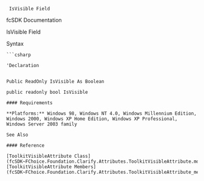 ﻿     IsVisible Field                                                   

fcSDK Documentation

IsVisible Field

Syntax

```vbnet
```csharp

'Declaration
 

Public ReadOnly IsVisible As Boolean

public readonly bool IsVisible

#### Requirements

**Platforms:** Windows 98, Windows NT 4.0, Windows Millennium Edition, Windows 2000, Windows XP Home Edition, Windows XP Professional, Windows Server 2003 family

See Also

#### Reference

[ToolkitVisibleAttribute Class](fcSDK~FChoice.Foundation.Clarify.Attributes.ToolkitVisibleAttribute.md)  
[ToolkitVisibleAttribute Members](fcSDK~FChoice.Foundation.Clarify.Attributes.ToolkitVisibleAttribute_members.md)